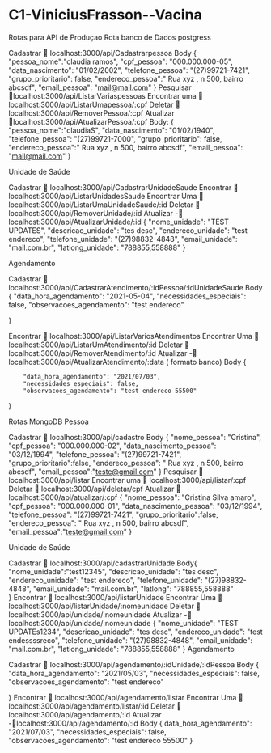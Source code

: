 # C1-ViniciusFrasson--Vacina


Rotas para API de Produçao 
Rota banco de Dados postgress

Cadastrar   localhost:3000/api/Cadastrarpessoa
Body 
{
       "pessoa_nome":"claudia ramos",
       "cpf_pessoa": "000.000.000-05",
        "data_nascimento": "01/02/2002",
        "telefone_pessoa": "(27)99721-7421",
        "grupo_prioritario": false,
        "endereco_pessoa":" Rua xyz , n 500, bairro abcsdf",
        "email_pessoa": "mail@mail.com"
}
Pesquisar localhost:3000/api/ListarVariaspessoas
Encontrar uma  localhost:3000/api/ListarUmapessoa/:cpf
Deletar  localhost:3000/api/RemoverPessoa/:cpf
Atualizar localhost:3000/api/AtualizarPessoa/:cpf
Body:
{    
       "pessoa_nome":"claudiaS",
        "data_nascimento": "01/02/1940",
        "telefone_pessoa": "(27)99721-7000",
        "grupo_prioritario": false,
        "endereco_pessoa":" Rua xyz , n 500, bairro abcsdf",
        "email_pessoa": "mail@mail.com"
}




Unidade de Saúde 

Cadastrar  localhost:3000/api/CadastrarUnidadeSaude
Encontrar  localhost:3000/api/ListarUnidadesSaude
Encontrar Uma  localhost:3000/api/ListarUmaUnidadeSaude/:id
Deletar  localhost:3000/api/RemoverUnidade/:id
Atualizar - localhost:3000/api/AtualizarUnidade/:id
{
       "nome_unidade": "TEST UPDATES",
        "descricao_unidade": "tes desc",
        "endereco_unidade": "test endereco",
        "telefone_unidade": "(27)98832-4848",
        "email_unidade": "mail.com.br",
        "latlong_unidade": "788855,558888"
}

Agendamento

Cadastrar  localhost:3000/api/CadastrarAtendimento/:idPessoa/:idUnidadeSaude
Body
{
	      "data_hora_agendamento": "2021-05-04",
        "necessidades_especiais": false,
        "observacoes_agendamento": "test endereco"
        
}

Encontrar  localhost:3000/api/ListarVariosAtendimentos
Encontrar Uma  localhost:3000/api/ListarUmAtendimento/:id
Deletar  localhost:3000/api/RemoverAtendimento/:id
Atualizar - localhost:3000/api/AtualizarAtendimento/:data               ( formato banco)
Body
{
	      
        "data_hora_agendamento": "2021/07/03",
        "necessidades_especiais": false,
        "observacoes_agendamento": "test endereco 55500"
}


Rotas MongoDB
Pessoa

Cadastrar   localhost:3000/api/cadastro
Body 
{
      "nome_pessoa": "Cristina",
        "cpf_pessoa": "000.000.000-02",
        "data_nascimento_pessoa": "03/12/1994",
        "telefone_pessoa": "(27)99721-7421",
        "grupo_prioritario":false,
        "endereco_pessoa": " Rua xyz , n 500, bairro abcsdf",
	      "email_pessoa":"teste@gmail.com"
}
Pesquisar  localhost:3000/api/listar
Encontrar uma  localhost:3000/api/listar/:cpf
Deletar  localhost:3000/api/deletar/cpf
Atualizar  localhost:3000/api/atualizar/:cpf
{
	      "nome_pessoa": "Cristina Silva amaro",
	      "cpf_pessoa": "000.000.000-01",
        "data_nascimento_pessoa": "03/12/1994",
        "telefone_pessoa": "(27)99721-7421",
        "grupo_prioritario":false,
        "endereco_pessoa": " Rua xyz , n 500, bairro abcsdf",
	      "email_pessoa":"teste@gmail.com"
}



Unidade de Saúde 

Cadastrar  localhost:3000/api/cadastrarUnidade
Body{
       "nome_unidade":"test12345",
        "descricao_unidade": "tes desc",
        "endereco_unidade": "test endereco",
        "telefone_unidade": "(27)98832-4848",
        "email_unidade": "mail.com.br",
        "latlong": "788855,558888"  
}
Encontrar  localhost:3000/api/listarUnidade
Encontrar Uma  localhost:3000/api/listarUnidade/:nomeunidade
Deletar  localhost:3000/api/unidade/:nomeunidade
Atualizar - localhost:3000/api/unidade/:nomeunidade
{
	      "nome_unidade": "TEST UPDATEs1234",
        "descricao_unidade": "tes desc",
        "endereco_unidade": "test endessssreco",
        "telefone_unidade": "(27)98832-4848",
        "email_unidade": "mail.com.br",
        "latlong_unidade": "788855,558888"
}
Agendamento

Cadastrar  localhost:3000/api/agendamento/:idUnidade/:idPessoa
 Body
{
      "data_hora_agendamento": "2021/05/03",
        "necessidades_especiais": false,
        "observacoes_agendamento": "test endereco"
        
}
Encontrar  localhost:3000/api/agendamento/listar 
Encontrar Uma  localhost:3000/api/agendamento/listar/:id
Deletar  localhost:3000/api/agendamento/:id
Atualizar -localhost:3000/api/agendamento/:id
Body
{
          data_hora_agendamento": "2021/07/03",
        "necessidades_especiais": false,
        "observacoes_agendamento": "test endereco 55500"
}





